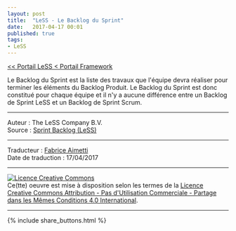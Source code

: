 ```yaml
---
layout: post
title:  "LeSS - Le Backlog du Sprint"
date:   2017-04-17 00:01
published: true
tags:
- LeSS
---
```


[<< Portail LeSS < Portail Framework](http://www.les-traducteurs-agiles.org/2016/12/28/less-portail-framework.html)

Le Backlog du Sprint est la liste des travaux que l'équipe devra réaliser pour terminer les éléments du Backlog Produit. Le Backlog du Sprint est donc constitué pour chaque équipe et il n'y a aucune différence entre un Backlog de Sprint LeSS et un Backlog de Sprint Scrum.


---
Auteur : The LeSS Company B.V.  
Source : [Sprint Backlog (LeSS)](http://less.works/less/framework/sprint-backlog.html)  

---
Traducteur : [Fabrice Aimetti](http://www.fabrice-aimetti.fr/)  
Date de traduction : 17/04/2017  

---

<a rel="license" href="http://creativecommons.org/licenses/by-nc-sa/4.0/"><img alt="Licence Creative Commons" style="border-width:0" src="http://i.creativecommons.org/l/by-nc-sa/4.0/88x31.png" /></a><br />Ce(tte) oeuvre est mise à disposition selon les termes de la <a rel="license" href="http://creativecommons.org/licenses/by-nc-sa/4.0/">Licence Creative Commons Attribution - Pas d'Utilisation Commerciale - Partage dans les Mêmes Conditions 4.0 International</a>.

---

{% include share_buttons.html %}

